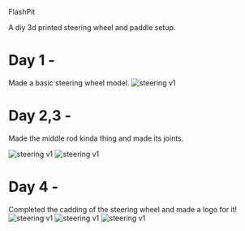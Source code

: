 FlashPit

A diy 3d printed steering wheel and paddle setup.


# Day 1 - 
Made a basic steering wheel model.
![steering v1](https://hc-cdn.hel1.your-objectstorage.com/s/v3/e13646c0662973d28895bdcb4cd34937489918e3_screenshot_2025-04-29_at_12.17.41___am.png)

# Day 2,3 - 
Made the middle rod kinda thing and made its joints. 

![steering v1](https://hc-cdn.hel1.your-objectstorage.com/s/v3/168a2237d0dd289ba18ed3deebfaef5ba1373bc2_screenshot_2025-04-29_at_10.42.56___pm.png)
![steering v1](https://hc-cdn.hel1.your-objectstorage.com/s/v3/6915d83101760e254f7d72160301b2df9e740bb1_screenshot_2025-04-29_at_10.42.45___pm.png)

# Day 4 - 
Completed the cadding of the steering wheel and made a logo for it!
<br>
![steering v1](https://hc-cdn.hel1.your-objectstorage.com/s/v3/4586c4cbe92fb2565290c0f55cd18f436b40894e_screenshot_2025-05-03_at_11.29.14___pm__1_.png)
![steering v1](https://hc-cdn.hel1.your-objectstorage.com/s/v3/bdcaddd59bea0f635881cc112b65a657ff887564_screenshot_2025-05-03_at_11.26.46___pm.png)
![steering v1](https://hc-cdn.hel1.your-objectstorage.com/s/v3/a2f27c057b4a908347a7bd489e1af4ea03c4e6e6_screenshot_2025-05-03_at_11.13.19___pm__1_.png)